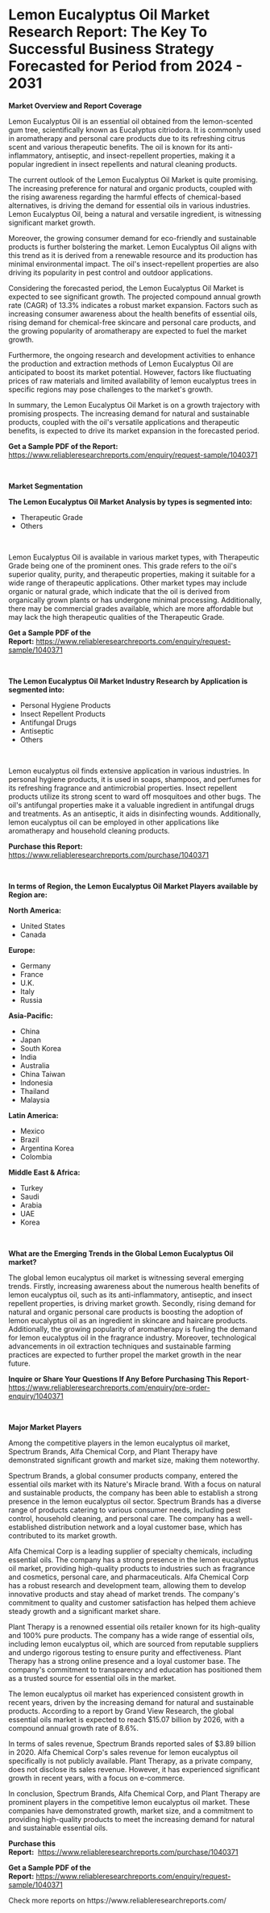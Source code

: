 <p><h1>Lemon Eucalyptus Oil Market Research Report: The Key To Successful Business Strategy Forecasted for Period from 2024 - 2031</h1></p><p><strong>Market Overview and Report Coverage</strong></p>
<p><p>Lemon Eucalyptus Oil is an essential oil obtained from the lemon-scented gum tree, scientifically known as Eucalyptus citriodora. It is commonly used in aromatherapy and personal care products due to its refreshing citrus scent and various therapeutic benefits. The oil is known for its anti-inflammatory, antiseptic, and insect-repellent properties, making it a popular ingredient in insect repellents and natural cleaning products.</p><p>The current outlook of the Lemon Eucalyptus Oil Market is quite promising. The increasing preference for natural and organic products, coupled with the rising awareness regarding the harmful effects of chemical-based alternatives, is driving the demand for essential oils in various industries. Lemon Eucalyptus Oil, being a natural and versatile ingredient, is witnessing significant market growth.</p><p>Moreover, the growing consumer demand for eco-friendly and sustainable products is further bolstering the market. Lemon Eucalyptus Oil aligns with this trend as it is derived from a renewable resource and its production has minimal environmental impact. The oil's insect-repellent properties are also driving its popularity in pest control and outdoor applications.</p><p>Considering the forecasted period, the Lemon Eucalyptus Oil Market is expected to see significant growth. The projected compound annual growth rate (CAGR) of 13.3% indicates a robust market expansion. Factors such as increasing consumer awareness about the health benefits of essential oils, rising demand for chemical-free skincare and personal care products, and the growing popularity of aromatherapy are expected to fuel the market growth.</p><p>Furthermore, the ongoing research and development activities to enhance the production and extraction methods of Lemon Eucalyptus Oil are anticipated to boost its market potential. However, factors like fluctuating prices of raw materials and limited availability of lemon eucalyptus trees in specific regions may pose challenges to the market's growth.</p><p>In summary, the Lemon Eucalyptus Oil Market is on a growth trajectory with promising prospects. The increasing demand for natural and sustainable products, coupled with the oil's versatile applications and therapeutic benefits, is expected to drive its market expansion in the forecasted period.</p></p>
<p><strong>Get a Sample PDF of the Report:</strong> <a href="https://www.reliableresearchreports.com/enquiry/request-sample/1040371">https://www.reliableresearchreports.com/enquiry/request-sample/1040371</a></p>
<p>&nbsp;</p>
<p><strong>Market Segmentation</strong></p>
<p><strong>The Lemon Eucalyptus Oil Market Analysis by types is segmented into:</strong></p>
<p><ul><li>Therapeutic Grade</li><li>Others</li></ul></p>
<p>&nbsp;</p>
<p><p>Lemon Eucalyptus Oil is available in various market types, with Therapeutic Grade being one of the prominent ones. This grade refers to the oil's superior quality, purity, and therapeutic properties, making it suitable for a wide range of therapeutic applications. Other market types may include organic or natural grade, which indicate that the oil is derived from organically grown plants or has undergone minimal processing. Additionally, there may be commercial grades available, which are more affordable but may lack the high therapeutic qualities of the Therapeutic Grade.</p></p>
<p><strong>Get a Sample PDF of the Report:</strong>&nbsp;<a href="https://www.reliableresearchreports.com/enquiry/request-sample/1040371">https://www.reliableresearchreports.com/enquiry/request-sample/1040371</a></p>
<p>&nbsp;</p>
<p><strong>The Lemon Eucalyptus Oil Market Industry Research by Application is segmented into:</strong></p>
<p><ul><li>Personal Hygiene Products</li><li>Insect Repellent Products</li><li>Antifungal Drugs</li><li>Antiseptic</li><li>Others</li></ul></p>
<p>&nbsp;</p>
<p><p>Lemon eucalyptus oil finds extensive application in various industries. In personal hygiene products, it is used in soaps, shampoos, and perfumes for its refreshing fragrance and antimicrobial properties. Insect repellent products utilize its strong scent to ward off mosquitoes and other bugs. The oil's antifungal properties make it a valuable ingredient in antifungal drugs and treatments. As an antiseptic, it aids in disinfecting wounds. Additionally, lemon eucalyptus oil can be employed in other applications like aromatherapy and household cleaning products.</p></p>
<p><strong>Purchase this Report:</strong>&nbsp; <a href="https://www.reliableresearchreports.com/purchase/1040371">https://www.reliableresearchreports.com/purchase/1040371</a></p>
<p>&nbsp;</p>
<p><strong>In terms of Region, the Lemon Eucalyptus Oil Market Players available by Region are:</strong></p>
<p>
    <p> <strong> North America: </strong>
        <ul>
            <li>United States</li>
            <li>Canada</li>
        </ul>
        </p> 
    <p> <strong> Europe: </strong>
        <ul>
            <li>Germany</li>
            <li>France</li>
            <li>U.K.</li>
            <li>Italy</li>
            <li>Russia</li>
        </ul>
        </p> 
    <p> <strong> Asia-Pacific: </strong>
        <ul>
            <li>China</li>
            <li>Japan</li>
            <li>South Korea</li>
            <li>India</li>
            <li>Australia</li>
            <li>China Taiwan</li>
            <li>Indonesia</li>
            <li>Thailand</li>
            <li>Malaysia</li>
        </ul>
        </p> 
    <p> <strong> Latin America: </strong>
        <ul>
            <li>Mexico</li>
            <li>Brazil</li>
            <li>Argentina Korea</li>
            <li>Colombia</li>
        </ul>
        </p> 
    <p> <strong> Middle East & Africa: </strong>
        <ul>
            <li>Turkey</li>
            <li>Saudi</li>
            <li>Arabia</li>
            <li>UAE</li>
            <li>Korea</li>
        </ul>
    </p>
    </p>
<p>&nbsp;</p>
<p><strong>What are the Emerging Trends in the Global Lemon Eucalyptus Oil market?</strong></p>
<p><p>The global lemon eucalyptus oil market is witnessing several emerging trends. Firstly, increasing awareness about the numerous health benefits of lemon eucalyptus oil, such as its anti-inflammatory, antiseptic, and insect repellent properties, is driving market growth. Secondly, rising demand for natural and organic personal care products is boosting the adoption of lemon eucalyptus oil as an ingredient in skincare and haircare products. Additionally, the growing popularity of aromatherapy is fueling the demand for lemon eucalyptus oil in the fragrance industry. Moreover, technological advancements in oil extraction techniques and sustainable farming practices are expected to further propel the market growth in the near future.</p></p>
<p><strong>Inquire or Share Your Questions If Any Before Purchasing This Report</strong>- <a href="https://www.reliableresearchreports.com/enquiry/pre-order-enquiry/1040371">https://www.reliableresearchreports.com/enquiry/pre-order-enquiry/1040371</a></p>
<p>&nbsp;</p>
<p><strong>Major Market Players</strong></p>
<p><p>Among the competitive players in the lemon eucalyptus oil market, Spectrum Brands, Alfa Chemical Corp, and Plant Therapy have demonstrated significant growth and market size, making them noteworthy.</p><p>Spectrum Brands, a global consumer products company, entered the essential oils market with its Nature's Miracle brand. With a focus on natural and sustainable products, the company has been able to establish a strong presence in the lemon eucalyptus oil sector. Spectrum Brands has a diverse range of products catering to various consumer needs, including pest control, household cleaning, and personal care. The company has a well-established distribution network and a loyal customer base, which has contributed to its market growth.</p><p>Alfa Chemical Corp is a leading supplier of specialty chemicals, including essential oils. The company has a strong presence in the lemon eucalyptus oil market, providing high-quality products to industries such as fragrance and cosmetics, personal care, and pharmaceuticals. Alfa Chemical Corp has a robust research and development team, allowing them to develop innovative products and stay ahead of market trends. The company's commitment to quality and customer satisfaction has helped them achieve steady growth and a significant market share.</p><p>Plant Therapy is a renowned essential oils retailer known for its high-quality and 100% pure products. The company has a wide range of essential oils, including lemon eucalyptus oil, which are sourced from reputable suppliers and undergo rigorous testing to ensure purity and effectiveness. Plant Therapy has a strong online presence and a loyal customer base. The company's commitment to transparency and education has positioned them as a trusted source for essential oils in the market.</p><p>The lemon eucalyptus oil market has experienced consistent growth in recent years, driven by the increasing demand for natural and sustainable products. According to a report by Grand View Research, the global essential oils market is expected to reach $15.07 billion by 2026, with a compound annual growth rate of 8.6%.</p><p>In terms of sales revenue, Spectrum Brands reported sales of $3.89 billion in 2020. Alfa Chemical Corp's sales revenue for lemon eucalyptus oil specifically is not publicly available. Plant Therapy, as a private company, does not disclose its sales revenue. However, it has experienced significant growth in recent years, with a focus on e-commerce.</p><p>In conclusion, Spectrum Brands, Alfa Chemical Corp, and Plant Therapy are prominent players in the competitive lemon eucalyptus oil market. These companies have demonstrated growth, market size, and a commitment to providing high-quality products to meet the increasing demand for natural and sustainable essential oils.</p></p>
<p><strong>Purchase this Report:</strong>&nbsp;&nbsp;<a href="https://www.reliableresearchreports.com/purchase/1040371">https://www.reliableresearchreports.com/purchase/1040371</a></p>
<p></p>
<p><strong>Get a Sample PDF of the Report:</strong>&nbsp;<a href="https://www.reliableresearchreports.com/enquiry/request-sample/1040371">https://www.reliableresearchreports.com/enquiry/request-sample/1040371</a></p>
<p>Check more reports on https://www.reliableresearchreports.com/</p>